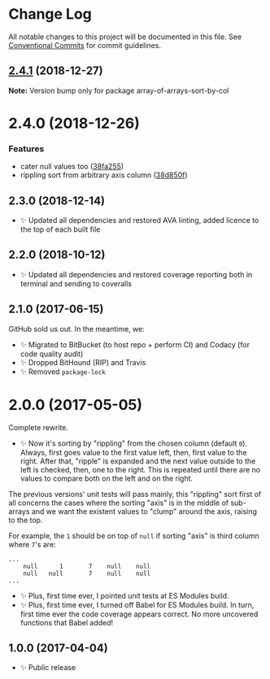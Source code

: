 # Change Log

All notable changes to this project will be documented in this file.
See [Conventional Commits](https://conventionalcommits.org) for commit guidelines.

## [2.4.1](https://bitbucket.org/codsen/codsen/src/master/packages/array-of-arrays-sort-by-col/compare/array-of-arrays-sort-by-col@2.4.0...array-of-arrays-sort-by-col@2.4.1) (2018-12-27)

**Note:** Version bump only for package array-of-arrays-sort-by-col





# 2.4.0 (2018-12-26)


### Features

* cater null values too ([38fa255](https://bitbucket.org/codsen/codsen/src/master/packages/array-of-arrays-sort-by-col/commits/38fa255))
* rippling sort from arbitrary axis column ([38d850f](https://bitbucket.org/codsen/codsen/src/master/packages/array-of-arrays-sort-by-col/commits/38d850f))





## 2.3.0 (2018-12-14)

- ✨ Updated all dependencies and restored AVA linting, added licence to the top of each built file

## 2.2.0 (2018-10-12)

- ✨ Updated all dependencies and restored coverage reporting both in terminal and sending to coveralls

## 2.1.0 (2017-06-15)

GitHub sold us out. In the meantime, we:

- ✨ Migrated to BitBucket (to host repo + perform CI) and Codacy (for code quality audit)
- ✨ Dropped BitHound (RIP) and Travis
- ✨ Removed `package-lock`

# 2.0.0 (2017-05-05)

Complete rewrite.

- ✨ Now it's sorting by "rippling" from the chosen column (default `0`). Always, first goes value to the first value left, then, first value to the right. After that, "ripple" is expanded and the next value outside to the left is checked, then, one to the right. This is repeated until there are no values to compare both on the left and on the right.

The previous versions' unit tests will pass mainly, this "rippling" sort first of all concerns the cases where the sorting "axis" is in the middle of sub-arrays and we want the existent values to "clump" around the axis, raising to the top.

For example, the `1` should be on top of `null` if sorting "axis" is third column where `7`'s are:

```
...
    null      1       7    null    null
    null   null       7    null    null
...
```

- ✨ Plus, first time ever, I pointed unit tests at ES Modules build.
- ✨ Plus, first time ever, I turned off Babel for ES Modules build. In turn, first time ever the code coverage appears correct. No more uncovered functions that Babel added!

## 1.0.0 (2017-04-04)

- ✨ Public release
